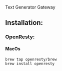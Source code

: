 Text Generator Gateway 


## Installation:


### OpenResty:

#### MacOs

    brew tap openresty/brew
    brew install openresty
